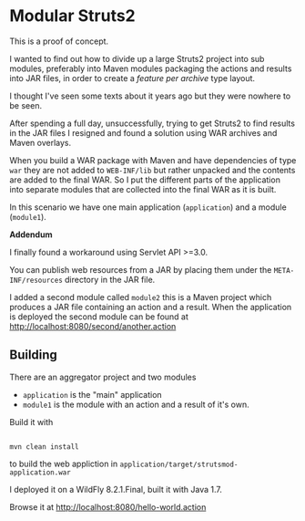 Modular Struts2
===============


This is a proof of concept.

I wanted to find out how to divide up a large Struts2 project into
sub modules, preferably into Maven modules packaging the actions and
results into JAR files, in order to create a _feature per archive_
type layout.

I thought I've seen some texts about it years ago but they were
nowhere to be seen.

After spending a full day, unsuccessfully, trying to get Struts2 to
find results in the JAR files I resigned and found a solution using
WAR archives and Maven overlays.

When you build a WAR package with Maven and have dependencies of type
`war` they are not added to `WEB-INF/lib` but rather unpacked and the
contents are added to the final WAR. So I put the different parts of
the application into separate modules that are collected into the
final WAR as it is built.

In this scenario we have one main application (`application`) and a
module (`module1`).


__Addendum__

I finally found a workaround using Servlet API &gt;=3.0.

You can publish web resources from a JAR by placing them under the
`META-INF/resources` directory in the JAR file.

I added a second module called `module2` this is a Maven project which
produces a JAR file containing an action and a result. When the
application is deployed the second module can be found at
[http://localhost:8080/second/another.action](http://localhost:8080/second/another.action)




Building
--------


There are an aggregator project and two modules

 + `application` is the "main" application
 + `module1` is the module with an action and a result of it's own.
 

Build it with

```

mvn clean install

```

to build the web appliction in `application/target/strutsmod-application.war`


I deployed it on a WildFly 8.2.1.Final, built it with Java 1.7.

Browse it at
[http://localhost:8080/hello-world.action](http://localhost:8080/hello-world.action)
